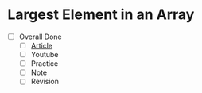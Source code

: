 # Largest Element  in an Array


- [ ] Overall Done
  - [ ] [Article](https://takeuforward.org/data-structure/find-the-largest-element-in-an-array/)
  - [ ] Youtube
  - [ ] Practice 
  - [ ] Note
  - [ ] Revision